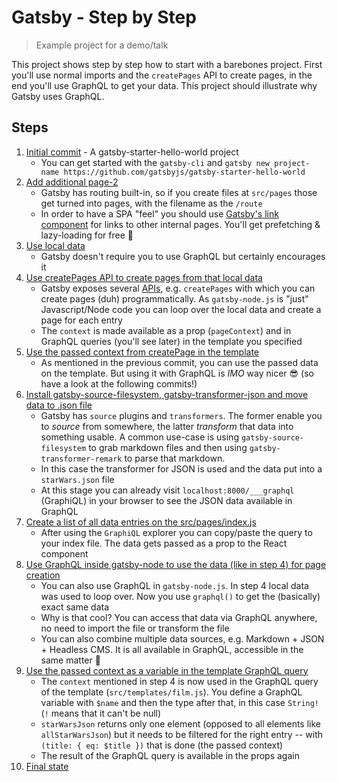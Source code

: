# Gatsby - Step by Step

> Example project for a demo/talk

This project shows step by step how to start with a barebones project. First you'll use normal imports and the `createPages` API to create pages, in the end you'll use GraphQL to get your data. This project should illustrate why Gatsby uses GraphQL.

## Steps

1. [Initial commit](https://github.com/LekoArts/gatsby-from-scratch/tree/4031450230c83341ab28a21a47331a29b76a93cb) - A gatsby-starter-hello-world project
   - You can get started with the `gatsby-cli` and `gatsby new project-name https://github.com/gatsbyjs/gatsby-starter-hello-world`
2. [Add additional page-2](https://github.com/LekoArts/gatsby-from-scratch/commit/186325ab7d2a4b3c7c956c123a249eb20bddf38c)
   - Gatsby has routing built-in, so if you create files at `src/pages` those get turned into pages, with the filename as the `/route`
   - In order to have a SPA "feel" you should use [Gatsby's link component](https://www.gatsbyjs.org/docs/gatsby-link/) for links to other internal pages. You'll get prefetching & lazy-loading for free 💪
3. [Use local data](https://github.com/LekoArts/gatsby-from-scratch/commit/4d681ba6cbaae4ed7f971713a06acfd14ca346e3)
   - Gatsby doesn't require you to use GraphQL but certainly encourages it
4. [Use createPages API to create pages from that local data](https://github.com/LekoArts/gatsby-from-scratch/commit/1438886b07d844fe1c788f9cd11f7908be74617d)
   - Gatsby exposes several [APIs](https://www.gatsbyjs.org/docs/api-reference/), e.g. `createPages` with which you can create pages (duh) programmatically. As `gatsby-node.js` is "just" Javascript/Node code you can loop over the local data and create a page for each entry
   - The `context` is made available as a prop (`pageContext`) and in GraphQL queries (you'll see later) in the template you specified
5. [Use the passed context from createPage in the template](https://github.com/LekoArts/gatsby-from-scratch/commit/49880490cbc0f5d0ecb2724e1099b5ba73b2a6c2)
   - As mentioned in the previous commit, you can use the passed data on the template. But using it with GraphQL is _IMO_ way nicer 😎 (so have a look at the following commits!)
6. [Install gatsby-source-filesystem, gatsby-transformer-json and move data to .json file](https://github.com/LekoArts/gatsby-from-scratch/commit/49f6252b5bf0906bd4e3ec7cca8545b9963ebb52)
   - Gatsby has `source` plugins and `transformers`. The former enable you to _source_ from somewhere, the latter _transform_ that data into something usable. A common use-case is using `gatsby-source-filesystem` to grab markdown files and then using `gatsby-transformer-remark` to parse that markdown.
   - In this case the transformer for JSON is used and the data put into a `starWars.json` file
   - At this stage you can already visit `localhost:8000/___graphql` (GraphiQL) in your browser to see the JSON data available in GraphQL
7. [Create a list of all data entries on the src/pages/index.js](https://github.com/LekoArts/gatsby-from-scratch/commit/584d09961dd9908faec7341762f087eed30498bb)
   - After using the `GraphiQL` explorer you can copy/paste the query to your index file. The data gets passed as a prop to the React component
8. [Use GraphQL inside gatsby-node to use the data (like in step 4) for page creation](https://github.com/LekoArts/gatsby-from-scratch/commit/e1f2ce1e361bb3437caf5cbccaee3fa3ec6227bc)
   - You can also use GraphQL in `gatsby-node.js`. In step 4 local data was used to loop over. Now you use `graphql()` to get the (basically) exact same data
   - Why is that cool? You can access that data via GraphQL anywhere, no need to import the file or transform the file
   - You can also combine multiple data sources, e.g. Markdown + JSON + Headless CMS. It is all available in GraphQL, accessible in the same matter 🎉
9. [Use the passed context as a variable in the template GraphQL query](https://github.com/LekoArts/gatsby-from-scratch/commit/9c36a48a112c139a412f3b10b9ab7d7bb975df05)
   - The `context` mentioned in step 4 is now used in the GraphQL query of the template (`src/templates/film.js`). You define a GraphQL variable with `$name` and then the type after that, in this case `String!` (`!` means that it can't be null)
   - `starWarsJson` returns only one element (opposed to all elements like `allStarWarsJson`) but it needs to be filtered for the right entry -- with `(title: { eq: $title })` that is done (the passed context)
   - The result of the GraphQL query is available in the props again
10. [Final state](https://github.com/LekoArts/gatsby-from-scratch/tree/9c36a48a112c139a412f3b10b9ab7d7bb975df05)
